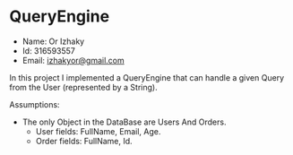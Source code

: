 # QueryEngine

- Name: Or Izhaky
- Id: 316593557
- Email: izhakyor@gmail.com

In this project I implemented a QueryEngine that can handle a given Query from the User (represented by a String).

Assumptions:
  - The only Object in the DataBase are Users And Orders.
      - User fields: FullName, Email, Age.
      - Order fields: FullName, Id.
